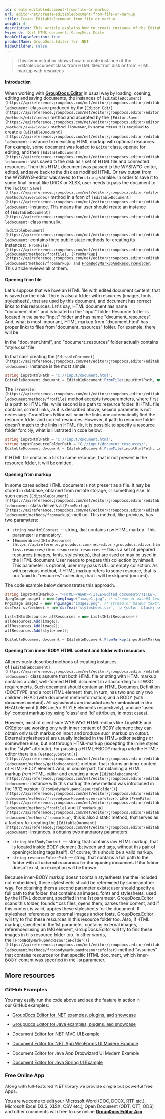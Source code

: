 ```yaml
---
id: create-editabledocument-from-file-or-markup
url: editor-net/create-editabledocument-from-file-or-markup
title: Create EditableDocument from file or markup
weight: 4
description: This article explains how to create instance of the EditableDocument class from HTML files from disk or from HTML markup with resources using GroupDocs.Editor for .NET API.
keywords: Edit HTML document, GroupDocs.Editor
bookCollapseSection: true
productName: GroupDocs.Editor for .NET
hideChildren: False
---
```

> This demonstration shows how to create instance of the EditableDocument class from HTML files from disk or from HTML markup with resources

#### Introduction

When working with [**GroupDocs.Editor**](https://products.groupdocs.com/editor/net) in usual way by loading, opening, editing and saving documents, the instances of `[EditableDocument](https://apireference.groupdocs.com/net/editor/groupdocs.editor/editabledocument)` class are produced by the `[Editor.Edit](https://apireference.groupdocs.com/net/editor/groupdocs.editor/editor/methods/edit/index)` method and accepted by the` [Editor.Save](https://apireference.groupdocs.com/net/editor/groupdocs.editor/editor/methods/save/index)` method. However, in some cases it is required to create a `[EditableDocument](https://apireference.groupdocs.com/net/editor/groupdocs.editor/editabledocument)` instance from existing HTML markup with optional resources. For example, some document was loaded to `Editor` class, opened for editing, and then `[EditableDocument](https://apireference.groupdocs.com/net/editor/groupdocs.editor/editabledocument)` was saved to the disk as a set of HTML file and connected resources. Then this HTML document was passed to the WYSIWYG-editor, edited, and save back to the disk as modified HTML. Or raw output from the WYSIWYG-editor was saved to the `string` variable. In order to save it to some final format like DOCX or XLSX, user needs to pass the document to the `[Editor.Save](https://apireference.groupdocs.com/net/editor/groupdocs.editor/editor/methods/save/index)` method in a form of `[EditableDocument](https://apireference.groupdocs.com/net/editor/groupdocs.editor/editabledocument)` instance. This means that user should create an instance of `[EditableDocument](https://apireference.groupdocs.com/net/editor/groupdocs.editor/editabledocument)` class manually.

`[EditableDocument](https://apireference.groupdocs.com/net/editor/groupdocs.editor/editabledocument)` contains three public static methods for creating its instances: `[FromFile](https://apireference.groupdocs.com/net/editor/groupdocs.editor/editabledocument/methods/fromfile), [FromMarkup](https://apireference.groupdocs.com/net/editor/groupdocs.editor/editabledocument/methods/frommarkup) and `[`FromBodyMarkupAndResourceFolder`](https://apireference.groupdocs.com/net/editor/groupdocs.editor/editabledocument/methods/frombodymarkupandresourcefolder). This article reviews all of them.

#### Opening from file

Let's suppose that we have an HTML file with edited document content, that is saved on the disk. There is also a folder with resources (images, fonts, stylesheets), that are used by this document, and document has correct links to this resources. Let's say, HTML document has name "document.html" and is located in the "input" folder. Resource folder is located in the same "input" folder and has name "document\_resources". And, what is most important, HTML markup from "document.html" has proper links to files from "document\_resources" folder. For example, there will be

<link rel = "stylesheet" type = "text/css" href = "document\_resources/style.css" />

in the "document.html", and "document\_resources" folder actually contains "style.css" file.

In that case creating the `[EditableDocument](https://apireference.groupdocs.com/net/editor/groupdocs.editor/editabledocument)` instance is the most simple:

```csharp
string inputHtmlPath = "C://input/document.html";
EditableDocument document = EditableDocument.FromFile(inputHtmlPath, null);
```

The `[FromFile](https://apireference.groupdocs.com/net/editor/groupdocs.editor/editabledocument/methods/fromfile)` method accepts two parameters, where first is a path to HTML file, while second is a path to resource folder. If HTML file contains correct links, as it is described above, second parameter is not necessary: GroupDocs.Editor will scan the links and automatically find the resource folder and correct resources. However, if path to resource folder doesn't match to the links in HTML file, it is possible to specify a resource folder forcibly, what is illustrated in code below:

```csharp
string inputHtmlPath = "C://input/document.html";
string inputResourceFolderPath = "C://input/document_resources/";
EditableDocument document = EditableDocument.FromFile(inputHtmlPath, inputResourceFolderPath);
```

If HTML file contains a link to same resource, that is not present in the resource folder, it will be omitted.

#### Opening from markup

In some cases edited HTML document is not present as a file. It may be stored in database, obtained from remote storage, or something else. In such cases `[EditableDocument](https://apireference.groupdocs.com/net/editor/groupdocs.editor/editabledocument)` class delivers a `[FromMarkup](https://apireference.groupdocs.com/net/editor/groupdocs.editor/editabledocument/methods/frommarkup)` method. This method, like previous, has two parameters:

*   `string newHtmlContent` — string, that contains raw HTML markup. This parameter is mandatory.
*   `IEnumerable<[IHtmlResource](https://apireference.groupdocs.com/net/editor/groupdocs.editor.htmlcss.resources/ihtmlresource)> resources` — this is a set of prepared resources (images, fonts, stylesheets), that are used or may be used in the HTML document. User needs to prepare this collection by himself. This parameter is optional, user may pass NULL or empty collection. As with previous method, if HTML markup refers to some resource, that is not found in "resources" collection, that it will be skipped (omitted).

The code example below demonstrates this approach.

```csharp
string inputHtmlMarkup = "<HTML><HEAD><TITLE>Edited document</TITLE>.....";
JpegImage image1 = new JpegImage("image1.jpg", /* stream or base64 text*/);
PngImage image2 = new PngImage("image2.png", /* stream or base64 text*/);
CssText stylesheet = new CssText("stylesheet.css", "p {color: black; text-align: left; }......", System.Text.Encoding.UTF8);

List<IHtmlResource> allResources = new List<IHtmlResource>();
allResources.Add(image1);
allResources.Add(image2);
allResources.Add(stylesheet);

EditableDocument document = EditableDocument.FromMarkup(inputHtmlMarkup, allResources);
```

#### Opening from inner-BODY HTML content and folder with resources

All previously described methods of creating instances of `[EditableDocument](https://apireference.groupdocs.com/net/editor/groupdocs.editor/editabledocument)` class assume that both HTML file or string with HTML markup contains a valid, well-formed HTML document in all according to all W3C requirements. Such document should contain an HTML Document Definition (DOCTYPE) and a root HTML element, that, in turn, has two and only two children: HEAD (with document meta-information) and a BODY (with document content). All stylesheets are included and/or embedded in the HEAD element (LINK and/or STYLE elements respectively), and are 'used by' content markup (by using 'class' and 'id' attributes, in most cases).

However, most of client-side WYSIWYG HTML-editors like TinyMCE and CKEditor are working only with inner content of BODY element: they can obtain only such markup on input and produce such markup on output. External stylesheet(s) are usually included in the HTML-editor settings or somewhere else, but not through HTML-markup (excepting the inline styles in the "style" attribute). For passing a HTML->BODY markup *into* the HTML-editor there is a `[GetBodyContent()](https://apireference.groupdocs.com/net/editor/groupdocs.editor/editabledocument/methods/getbodycontent)` method, that returns an inner content of HTML-BODY element. And, in counterpart, for obtaining a HTML markup *from* HTML-editor and creating a new `[EditableDocument](https://apireference.groupdocs.com/net/editor/groupdocs.editor/editabledocument)` instance with this markup the new method was introduced in the 19.12 version: `[FromBodyMarkupAndResourceFolder()](https://apireference.groupdocs.com/net/editor/groupdocs.editor/editabledocument/methods/frombodymarkupandresourcefolder)`. Like `[FromFile](https://apireference.groupdocs.com/net/editor/groupdocs.editor/editabledocument/methods/fromfile)` and `[FromMarkup](https://apireference.groupdocs.com/net/editor/groupdocs.editor/editabledocument/methods/frommarkup)`, this is also a static method, that serves as a factory for creating the `[EditableDocument](https://apireference.groupdocs.com/net/editor/groupdocs.editor/editabledocument)` instances. It obtains two mandatory parameters:

*   `string htmlBodyContent `— string, that contains raw HTML markup, that is located inside BODY element (between <BODY> and </BODY> tags, without this pair of opening/closing tags itself). Of course, this should be a valid markup.
*   `string resourceFolderPath` — string, that contains a full path to the folder with all external resources for the opening document. If the folder doesn't exist, an exception will be thrown.

Because inner-BODY markup doesn't contain stylesheets (neither included not embedded), these stylesheets should be referenced by some another way. For obtaining them a second parameter exists; user should specify a full path to the folder, that contains an images, fonts and stylesheets, used by the HTML document, specified in the 1st parameter. GroupDocs.Editor scans this folder, founds \*.css files, opens them, parses their content, and if this content is valid, applies these stylesheets for the document. If stylesheet references on external images and/or fonts, GroupDocs.Editor will try to find these resources in this resource folder too. Also, if HTML markup, specified in the 1st parameter, contains external images, referenced using an IMG element, GroupDocs.Editor will try to find these images in this resource folder too. In other words, the `[FromBodyMarkupAndResourceFolder()](https://apireference.groupdocs.com/net/editor/groupdocs.editor/editabledocument/methods/frombodymarkupandresourcefolder)` method "assumes" that contains resources for that specific HTML document, which inner-BODY content was specified in the 1st parameter.

## More resources

### GitHub Examples

You may easily run the code above and see the feature in action in our GitHub examples:

*   [GroupDocs.Editor for .NET examples, plugins, and showcase](https://github.com/groupdocs-editor/GroupDocs.Editor-for-.NET)
    
*   [GroupDocs.Editor for Java examples, plugins, and showcase](https://github.com/groupdocs-editor/GroupDocs.Editor-for-Java)
    
*   [Document Editor for .NET MVC UI Example](https://github.com/groupdocs-editor/GroupDocs.Editor-for-.NET-MVC)
    
*   [Document Editor for .NET App WebForms UI Modern Example](https://github.com/groupdocs-editor/GroupDocs.Editor-for-.NET-WebForms)
    
*   [Document Editor for Java App Dropwizard UI Modern Example](https://github.com/groupdocs-editor/GroupDocs.Editor-for-Java-Dropwizard)
    
*   [Document Editor for Java Spring UI Example](https://github.com/groupdocs-editor/GroupDocs.Editor-for-Java-Spring)
    

### Free Online App

Along with full-featured .NET library we provide simple but powerful free Apps.

You are welcome to edit your Microsoft Word (DOC, DOCX, RTF etc.), Microsoft Excel (XLS, XLSX, CSV etc.), Open Document (ODT, OTT, ODS) and other documents with free to use online **[GroupDocs Editor App](https://products.groupdocs.app/editor)**.
